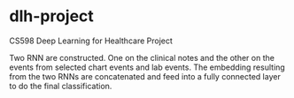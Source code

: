 # dlh-project
CS598 Deep Learning for Healthcare Project

Two RNN are constructed.  One on the clinical notes and the other on the events from selected chart events and lab events.
The embedding resulting from the two RNNs are concatenated and feed into a fully connected layer to do the final classification.

